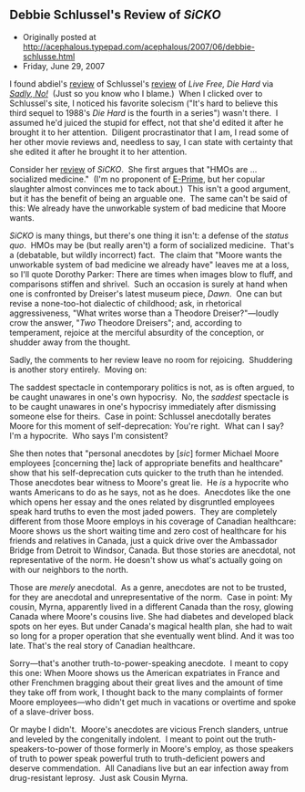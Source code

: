 ## Debbie Schlussel's Review of <em>SiCKO</em>

 * Originally posted at http://acephalous.typepad.com/acephalous/2007/06/debbie-schlusse.html
 * Friday, June 29, 2007



I found abdiel's [review](http://www.abdiel.ca/node/108) of Schlussel's [review](http://www.debbieschlussel.com/archives/2007/06/best\_movie\_of\_s.html) of _Live Free, Die Hard_ via [_Sadly, No!_](http://www.sadlyno.com/archives/6340.html)  (Just so you know who I blame.)  When I clicked over to Schlussel's site, I noticed his favorite solecism ("It's hard to believe this third sequel to 1988's _Die Hard_ is the fourth in a series") wasn't there.  I assumed he'd juiced the stupid for effect, not that she'd edited it after he brought it to her attention.  Diligent procrastinator that I am, I read some of her other movie reviews and, needless to say, I can state with certainty that she edited it after he brought it to her attention.  

Consider her [review](http://www.debbieschlussel.com/archives/2007/06/sicko\_adjective.html) of _SiCKO_.  She first argues that "HMOs are ... socialized medicine."  (I'm no proponent of [E-Prime](http://en.wikipedia.org/wiki/E-Prime), but her copular slaughter almost convinces me to tack about.)  This isn't a good argument, but it has the benefit of being an arguable one.  The same can't be said of this:
We already have the unworkable system of bad medicine that Moore wants.

_SiCKO_ is many things, but there's one thing it isn't: a defense of the _status quo_.  HMOs may be (but really aren't) a form of socialized medicine.  That's a (debatable, but wildly incorrect) fact.  The claim that "Moore wants the unworkable system of bad medicine we already have" leaves me at a loss, so I'll quote Dorothy Parker:
There are times when images blow to fluff, and comparisons stiffen and shrivel.  Such an occasion is surely at hand when one is confronted by Dreiser's latest museum piece, _Dawn_.  One can but revise a none-too-hot dialectic of childhood; ask, in rhetorical aggressiveness, "What writes worse than a Theodore Dreiser?"—loudly crow the answer, "_Two_ Theodore Dreisers"; and, according to temperament, rejoice at the merciful absurdity of the conception, or shudder away from the thought.

Sadly, the comments to her review leave no room for rejoicing.  Shuddering is another story entirely.  Moving on:  

The saddest spectacle in contemporary politics is not, as is often argued, to be caught unawares in one's own hypocrisy.  No, the _saddest_ spectacle is to be caught unawares in one's hypocrisy immediately after dismissing someone else for theirs.  Case in point: Schlussel anecdotally berates Moore for this moment of self-deprecation:
You're right.  What can I say?  I'm a hypocrite.  Who says I'm consistent?

She then notes that "personal anecdotes by [_sic_] former Michael Moore employees [concerning the] lack of appropriate benefits and healthcare" show that his self-deprecation cuts quicker to the truth than he intended.  Those anecdotes bear witness to Moore's great lie.  He _is_ a hypocrite who wants Americans to do as he says, not as he does.  Anecdotes like the one which opens her essay and the ones related by disgruntled employees speak hard truths to even the most jaded powers.  They are completely different from those Moore employs in his coverage of Canadian healthcare:
Moore shows us the short waiting time and zero cost of healthcare for
his friends and relatives in Canada, just a quick drive over the
Ambassador Bridge from Detroit to Windsor, Canada. But those stories
are anecdotal, not representative of the norm. He doesn't show us
what's actually going on with our neighbors to the north.

Those are _merely_ anecdotal.  As a genre, anecdotes are not to be trusted, for they are anecdotal and unrepresentative of the norm.  Case in point:
My cousin, Myrna, apparently lived in a different Canada than the rosy,
glowing Canada where Moore's cousins live. She had diabetes and
developed black spots on her eyes. But under Canada's magical health
plan, she had to wait so long for a proper operation that she
eventually went blind. And it was too late. That's the real story of
Canadian healthcare.

Sorry—that's another truth-to-power-speaking anecdote.  I meant to copy this one:
When Moore shows us the American expatriates in France and other
Frenchmen bragging about their great lives and the amount of time they
take off from work, I thought back to the many complaints of former
Moore employees—who didn't get much in vacations or overtime and spoke
of a slave-driver boss.

Or maybe I didn't.  Moore's anecdotes are vicious French slanders, untrue and leveled by the congenitally indolent.  I meant to point out the truth-speakers-to-power of those formerly in Moore's employ, as those speakers of truth to power speak powerful truth to truth-deficient powers and deserve commendation.  All Canadians live but an ear infection away from drug-resistant leprosy.  Just ask Cousin Myrna.

		
